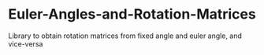# Euler-Angles-and-Rotation-Matrices
Library to obtain rotation matrices from fixed angle and euler angle, and vice-versa
